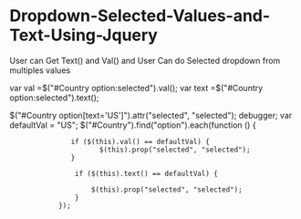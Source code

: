 # Dropdown-Selected-Values-and-Text-Using-Jquery
User can Get Text() and Val() and User Can do  Selected dropdown from multiples values


var val =$("#Country option:selected").val();
var text =$("#Country option:selected").text();

 $("#Country option[text='US']").attr("selected", "selected");
                debugger;
                var defaultVal = "US";
                $("#Country").find("option").each(function () {

                   if ($(this).val() == defaultVal) {
                          $(this).prop("selected", "selected");
                   }
                    
                    if ($(this).text() == defaultVal) {

                        $(this).prop("selected", "selected");
                    }
                });

